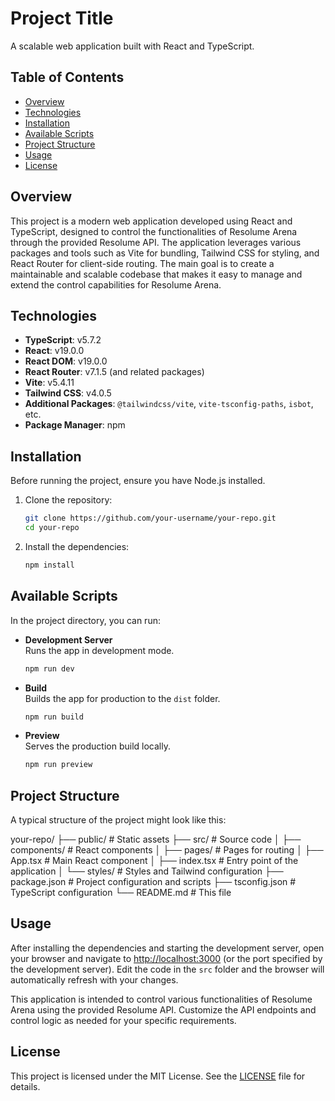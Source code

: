 # Project Title

A scalable web application built with React and TypeScript.

## Table of Contents

- [Overview](#overview)
- [Technologies](#technologies)
- [Installation](#installation)
- [Available Scripts](#available-scripts)
- [Project Structure](#project-structure)
- [Usage](#usage)
- [License](#license)

## Overview

This project is a modern web application developed using React and TypeScript, designed to control the functionalities of Resolume Arena through the provided Resolume API. The application leverages various packages and tools such as Vite for bundling, Tailwind CSS for styling, and React Router for client-side routing. The main goal is to create a maintainable and scalable codebase that makes it easy to manage and extend the control capabilities for Resolume Arena.

## Technologies

- **TypeScript**: v5.7.2
- **React**: v19.0.0
- **React DOM**: v19.0.0
- **React Router**: v7.1.5 (and related packages)
- **Vite**: v5.4.11
- **Tailwind CSS**: v4.0.5
- **Additional Packages**: `@tailwindcss/vite`, `vite-tsconfig-paths`, `isbot`, etc.
- **Package Manager**: npm

## Installation

Before running the project, ensure you have Node.js installed.

1. Clone the repository:
   ```bash
   git clone https://github.com/your-username/your-repo.git
   cd your-repo
   ```

2. Install the dependencies:
   ```bash
   npm install
   ```

## Available Scripts

In the project directory, you can run:

- **Development Server**  
  Runs the app in development mode.
  ```bash
  npm run dev
  ```

- **Build**  
  Builds the app for production to the `dist` folder.
  ```bash
  npm run build
  ```

- **Preview**  
  Serves the production build locally.
  ```bash
  npm run preview
  ```

## Project Structure

A typical structure of the project might look like this:

your-repo/
├── public/              # Static assets
├── src/                 # Source code
│   ├── components/      # React components
│   ├── pages/           # Pages for routing
│   ├── App.tsx          # Main React component
│   ├── index.tsx        # Entry point of the application
│   └── styles/          # Styles and Tailwind configuration
├── package.json         # Project configuration and scripts
├── tsconfig.json        # TypeScript configuration
└── README.md            # This file

## Usage

After installing the dependencies and starting the development server, open your browser and navigate to [http://localhost:3000](http://localhost:3000) (or the port specified by the development server). Edit the code in the `src` folder and the browser will automatically refresh with your changes.

This application is intended to control various functionalities of Resolume Arena using the provided Resolume API. Customize the API endpoints and control logic as needed for your specific requirements.

## License

This project is licensed under the MIT License. See the [LICENSE](LICENSE) file for details.